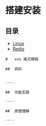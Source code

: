 #   搭建安装

##  目录
-   [Linux](linux/README.md)
-   [Redis](redis/README.md)





````
#   xxx 格式模板

##  资料


----

##  功能实践

----

##  原理理解

----
````


